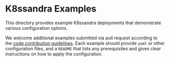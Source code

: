 # K8ssandra Examples

This directory provides example K8ssandra deployments that demonstrate various configuration options.

We welcome additional examples submitted via pull request according to the [code contribution guidelines](https://k8ssandra.io/community/code-contribution-guidelines/). Each example should provide `yaml` or other configuration files, and a `README` that lists any prerequisites and gives clear instructions on how to apply the configuration. 